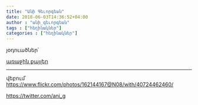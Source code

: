 ```yaml
---
title: "Անի Գեւորգեան"
date: 2018-06-03T14:36:52+04:00
author : "անի_գեւորգեան"
tags : ["հեղինակներ"]
categories : ["հեղինակներ"]
---
```


յօդուածներ՝

[առաջին քայլեր](/հոսք/առաջին_քայլեր/)

_____

վեբում՝ https://www.flickr.com/photos/162144167@N08/with/40724462460/

https://twitter.com/ani_g

